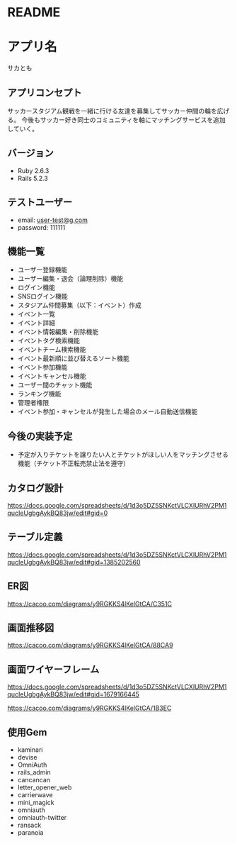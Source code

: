 # README

# アプリ名
サカとも

## アプリコンセプト
サッカースタジアム観戦を一緒に行ける友達を募集してサッカー仲間の輪を広げる。
今後もサッカー好き同士のコミュニティを軸にマッチングサービスを追加していく。

## バージョン
- Ruby 2.6.3
- Rails 5.2.3

## テストユーザー
- email: user-test@g.com
- password: 111111

## 機能一覧
- ユーザー登録機能
- ユーザー編集・退会（論理削除）機能
- ログイン機能
- SNSログイン機能
- スタジアム仲間募集（以下：イベント）作成
- イベント一覧
- イベント詳細
- イベント情報編集・削除機能
- イベントタグ検索機能
- イベントチーム検索機能
- イベント最新順に並び替えるソート機能
- イベント参加機能
- イベントキャンセル機能
- ユーザー間のチャット機能
- ランキング機能
- 管理者権限
- イベント参加・キャンセルが発生した場合のメール自動送信機能

## 今後の実装予定
- 予定が入りチケットを譲りたい人とチケットがほしい人をマッチングさせる機能（チケット不正転売禁止法を遵守）

## カタログ設計
https://docs.google.com/spreadsheets/d/1d3o5DZ5SNKctVLCXlURhV2PM1qucIeUgbgAykBQ83jw/edit#gid=0

## テーブル定義
https://docs.google.com/spreadsheets/d/1d3o5DZ5SNKctVLCXlURhV2PM1qucIeUgbgAykBQ83jw/edit#gid=1385202560

## ER図
https://cacoo.com/diagrams/y9RGKKS4lKelGtCA/C351C

## 画面推移図
https://cacoo.com/diagrams/y9RGKKS4lKelGtCA/88CA9

## 画面ワイヤーフレーム
https://docs.google.com/spreadsheets/d/1d3o5DZ5SNKctVLCXlURhV2PM1qucIeUgbgAykBQ83jw/edit#gid=1679166445

https://cacoo.com/diagrams/y9RGKKS4lKelGtCA/1B3EC

## 使用Gem
- kaminari
- devise
- OmniAuth
- rails_admin
- cancancan
- letter_opener_web
- carrierwave
- mini_magick
- omniauth
- omniauth-twitter
- ransack
- paranoia
